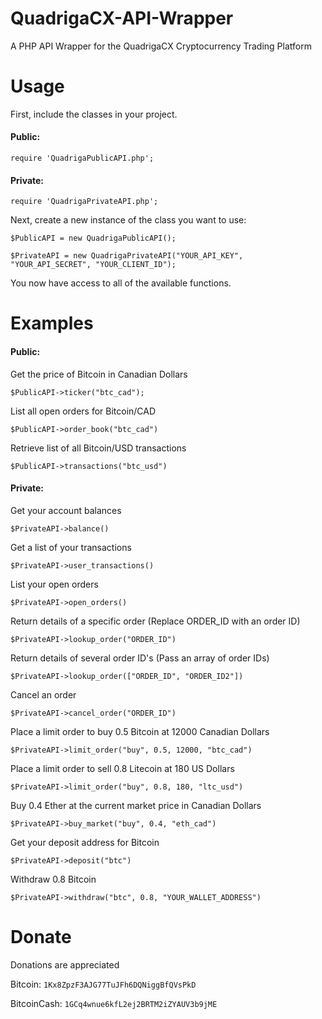 # QuadrigaCX-API-Wrapper
A PHP API Wrapper for the QuadrigaCX Cryptocurrency Trading Platform

# Usage
First, include the classes in your project.

#### Public:

`require 'QuadrigaPublicAPI.php';`

#### Private:

`require 'QuadrigaPrivateAPI.php';`

Next, create a new instance of the class you want to use:

`$PublicAPI = new QuadrigaPublicAPI();`

`$PrivateAPI = new QuadrigaPrivateAPI("YOUR_API_KEY", "YOUR_API_SECRET", "YOUR_CLIENT_ID");`

You now have access to all of the available functions.

# Examples

#### Public:

Get the price of Bitcoin in Canadian Dollars

`$PublicAPI->ticker("btc_cad");`

List all open orders for Bitcoin/CAD

`$PublicAPI->order_book("btc_cad")`

Retrieve list of all Bitcoin/USD transactions

`$PublicAPI->transactions("btc_usd")`

#### Private:

Get your account balances

`$PrivateAPI->balance()`

Get a list of your transactions

`$PrivateAPI->user_transactions()`

List your open orders

`$PrivateAPI->open_orders()`

Return details of a specific order (Replace ORDER_ID with an order ID)

`$PrivateAPI->lookup_order("ORDER_ID")`

Return details of several order ID's (Pass an array of order IDs)

`$PrivateAPI->lookup_order(["ORDER_ID", "ORDER_ID2"])`

Cancel an order

`$PrivateAPI->cancel_order("ORDER_ID")`

Place a limit order to buy 0.5 Bitcoin at 12000 Canadian Dollars

`$PrivateAPI->limit_order("buy", 0.5, 12000, "btc_cad")`

Place a limit order to sell 0.8 Litecoin at 180 US Dollars

`$PrivateAPI->limit_order("buy", 0.8, 180, "ltc_usd")`

Buy 0.4 Ether at the current market price in Canadian Dollars

`$PrivateAPI->buy_market("buy", 0.4, "eth_cad")`

Get your deposit address for Bitcoin

`$PrivateAPI->deposit("btc")`

Withdraw 0.8 Bitcoin

`$PrivateAPI->withdraw("btc", 0.8, "YOUR_WALLET_ADDRESS")`

# Donate

Donations are appreciated

Bitcoin: `1Kx8ZpzF3AJG77TuJFh6DQNiggBfQVsPkD`

BitcoinCash: `1GCq4wnue6kfL2ej2BRTM2iZYAUV3b9jME`
